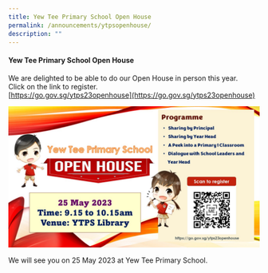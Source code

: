 ```yaml
---
title: Yew Tee Primary School Open House
permalink: /announcements/ytpsopenhouse/
description: ""
---
```

#### Yew Tee Primary School Open House 

We are delighted to be able to do our Open House in person this year.<br>
Click on the link to register. <br>
[https://go.gov.sg/ytps23openhouse](https://go.gov.sg/ytps23openhouse)

![](/images/2023%20open%20house.JPG)

We will see you on 25 May 2023 at Yew Tee Primary School.